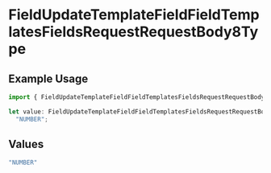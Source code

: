 # FieldUpdateTemplateFieldFieldTemplatesFieldsRequestRequestBody8Type

## Example Usage

```typescript
import { FieldUpdateTemplateFieldFieldTemplatesFieldsRequestRequestBody8Type } from "@documenso/sdk-typescript/models/operations";

let value: FieldUpdateTemplateFieldFieldTemplatesFieldsRequestRequestBody8Type =
  "NUMBER";
```

## Values

```typescript
"NUMBER"
```